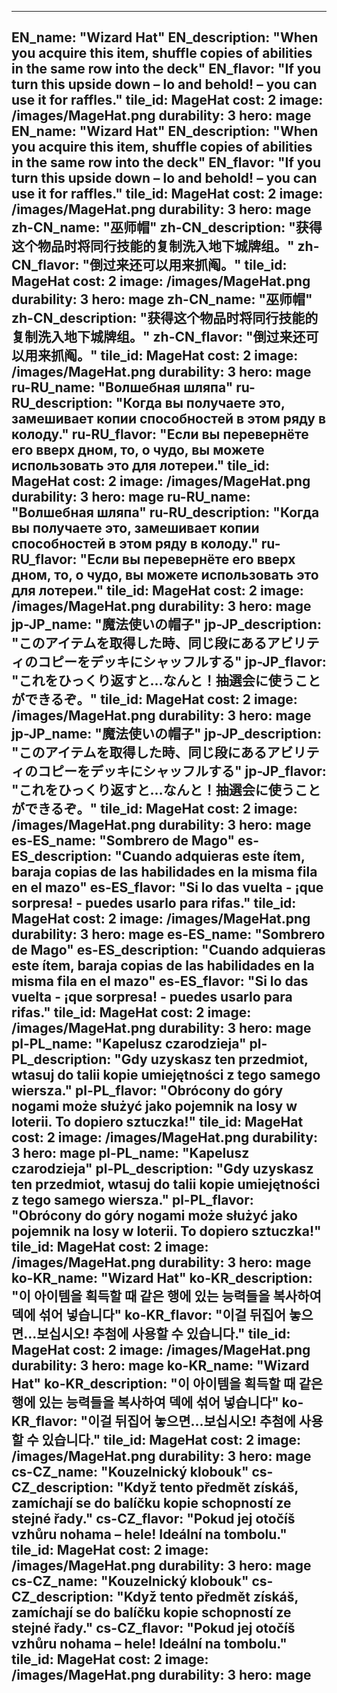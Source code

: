 ---

EN_name: "Wizard Hat"
EN_description: "When you acquire this item, shuffle copies of abilities in the same row into the deck"
EN_flavor: "If you turn this upside down – lo and behold! – you can use it for raffles."
tile_id: MageHat
cost: 2
image: /images/MageHat.png
durability: 3
hero: mage
EN_name: "Wizard Hat"
EN_description: "When you acquire this item, shuffle copies of abilities in the same row into the deck"
EN_flavor: "If you turn this upside down – lo and behold! – you can use it for raffles."
tile_id: MageHat
cost: 2
image: /images/MageHat.png
durability: 3
hero: mage
zh-CN_name: "巫师帽"
zh-CN_description: "获得这个物品时将同行技能的复制洗入地下城牌组。"
zh-CN_flavor: "倒过来还可以用来抓阄。"
tile_id: MageHat
cost: 2
image: /images/MageHat.png
durability: 3
hero: mage
zh-CN_name: "巫师帽"
zh-CN_description: "获得这个物品时将同行技能的复制洗入地下城牌组。"
zh-CN_flavor: "倒过来还可以用来抓阄。"
tile_id: MageHat
cost: 2
image: /images/MageHat.png
durability: 3
hero: mage
ru-RU_name: "Волшебная шляпа"
ru-RU_description: "Когда вы получаете это, замешивает копии способностей в этом ряду в колоду."
ru-RU_flavor: "Если вы перевернёте его вверх дном, то, о чудо, вы можете использовать это для лотереи."
tile_id: MageHat
cost: 2
image: /images/MageHat.png
durability: 3
hero: mage
ru-RU_name: "Волшебная шляпа"
ru-RU_description: "Когда вы получаете это, замешивает копии способностей в этом ряду в колоду."
ru-RU_flavor: "Если вы перевернёте его вверх дном, то, о чудо, вы можете использовать это для лотереи."
tile_id: MageHat
cost: 2
image: /images/MageHat.png
durability: 3
hero: mage
jp-JP_name: "魔法使いの帽子"
jp-JP_description: "このアイテムを取得した時、同じ段にあるアビリティのコピーをデッキにシャッフルする"
jp-JP_flavor: "これをひっくり返すと…なんと！抽選会に使うことができるぞ。"
tile_id: MageHat
cost: 2
image: /images/MageHat.png
durability: 3
hero: mage
jp-JP_name: "魔法使いの帽子"
jp-JP_description: "このアイテムを取得した時、同じ段にあるアビリティのコピーをデッキにシャッフルする"
jp-JP_flavor: "これをひっくり返すと…なんと！抽選会に使うことができるぞ。"
tile_id: MageHat
cost: 2
image: /images/MageHat.png
durability: 3
hero: mage
es-ES_name: "Sombrero de Mago"
es-ES_description: "Cuando adquieras este ítem, baraja copias de las habilidades en la misma fila en el mazo"
es-ES_flavor: "Si lo das vuelta - ¡que sorpresa! - puedes usarlo para rifas."
tile_id: MageHat
cost: 2
image: /images/MageHat.png
durability: 3
hero: mage
es-ES_name: "Sombrero de Mago"
es-ES_description: "Cuando adquieras este ítem, baraja copias de las habilidades en la misma fila en el mazo"
es-ES_flavor: "Si lo das vuelta - ¡que sorpresa! - puedes usarlo para rifas."
tile_id: MageHat
cost: 2
image: /images/MageHat.png
durability: 3
hero: mage
pl-PL_name: "Kapelusz czarodzieja"
pl-PL_description: "Gdy uzyskasz ten przedmiot, wtasuj do talii kopie umiejętności z tego samego wiersza."
pl-PL_flavor: "Obrócony do góry nogami może służyć jako pojemnik na losy w loterii. To dopiero sztuczka!"
tile_id: MageHat
cost: 2
image: /images/MageHat.png
durability: 3
hero: mage
pl-PL_name: "Kapelusz czarodzieja"
pl-PL_description: "Gdy uzyskasz ten przedmiot, wtasuj do talii kopie umiejętności z tego samego wiersza."
pl-PL_flavor: "Obrócony do góry nogami może służyć jako pojemnik na losy w loterii. To dopiero sztuczka!"
tile_id: MageHat
cost: 2
image: /images/MageHat.png
durability: 3
hero: mage
ko-KR_name: "Wizard Hat"
ko-KR_description: "이 아이템을 획득할 때 같은 행에 있는 능력들을 복사하여 덱에 섞어 넣습니다"
ko-KR_flavor: "이걸 뒤집어 놓으면...보십시오! 추첨에 사용할 수 있습니다."
tile_id: MageHat
cost: 2
image: /images/MageHat.png
durability: 3
hero: mage
ko-KR_name: "Wizard Hat"
ko-KR_description: "이 아이템을 획득할 때 같은 행에 있는 능력들을 복사하여 덱에 섞어 넣습니다"
ko-KR_flavor: "이걸 뒤집어 놓으면...보십시오! 추첨에 사용할 수 있습니다."
tile_id: MageHat
cost: 2
image: /images/MageHat.png
durability: 3
hero: mage
cs-CZ_name: "Kouzelnický klobouk"
cs-CZ_description: "Když tento předmět získáš, zamíchají se do balíčku kopie schopností ze stejné řady."
cs-CZ_flavor: "Pokud jej otočíš vzhůru nohama – hele! Ideální na tombolu."
tile_id: MageHat
cost: 2
image: /images/MageHat.png
durability: 3
hero: mage
cs-CZ_name: "Kouzelnický klobouk"
cs-CZ_description: "Když tento předmět získáš, zamíchají se do balíčku kopie schopností ze stejné řady."
cs-CZ_flavor: "Pokud jej otočíš vzhůru nohama – hele! Ideální na tombolu."
tile_id: MageHat
cost: 2
image: /images/MageHat.png
durability: 3
hero: mage
---